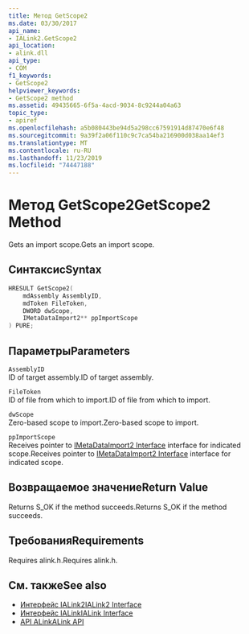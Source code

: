 ```yaml
---
title: Метод GetScope2
ms.date: 03/30/2017
api_name:
- IALink2.GetScope2
api_location:
- alink.dll
api_type:
- COM
f1_keywords:
- GetScope2
helpviewer_keywords:
- GetScope2 method
ms.assetid: 49435665-6f5a-4acd-9034-8c9244a04a63
topic_type:
- apiref
ms.openlocfilehash: a5b080443be94d5a298cc67591914d87470e6f48
ms.sourcegitcommit: 9a39f2a06f110c9c7ca54ba216900d038aa14ef3
ms.translationtype: MT
ms.contentlocale: ru-RU
ms.lasthandoff: 11/23/2019
ms.locfileid: "74447188"
---
```

# <a name="getscope2-method"></a><span data-ttu-id="d9a96-102">Метод GetScope2</span><span class="sxs-lookup"><span data-stu-id="d9a96-102">GetScope2 Method</span></span>
<span data-ttu-id="d9a96-103">Gets an import scope.</span><span class="sxs-lookup"><span data-stu-id="d9a96-103">Gets an import scope.</span></span>  
  
## <a name="syntax"></a><span data-ttu-id="d9a96-104">Синтаксис</span><span class="sxs-lookup"><span data-stu-id="d9a96-104">Syntax</span></span>  
  
```cpp  
HRESULT GetScope2(  
    mdAssembly AssemblyID,  
    mdToken FileToken,  
    DWORD dwScope,  
    IMetaDataImport2** ppImportScope  
) PURE;   
```  
  
## <a name="parameters"></a><span data-ttu-id="d9a96-105">Параметры</span><span class="sxs-lookup"><span data-stu-id="d9a96-105">Parameters</span></span>  
 `AssemblyID`  
 <span data-ttu-id="d9a96-106">ID of target assembly.</span><span class="sxs-lookup"><span data-stu-id="d9a96-106">ID of target assembly.</span></span>  
  
 `FileToken`  
 <span data-ttu-id="d9a96-107">ID of file from which to import.</span><span class="sxs-lookup"><span data-stu-id="d9a96-107">ID of file from which to import.</span></span>  
  
 `dwScope`  
 <span data-ttu-id="d9a96-108">Zero-based scope to import.</span><span class="sxs-lookup"><span data-stu-id="d9a96-108">Zero-based scope to import.</span></span>  
  
 `ppImportScope`  
 <span data-ttu-id="d9a96-109">Receives pointer to [IMetaDataImport2 Interface](../metadata/imetadataimport2-interface.md) interface for indicated scope.</span><span class="sxs-lookup"><span data-stu-id="d9a96-109">Receives pointer to [IMetaDataImport2 Interface](../metadata/imetadataimport2-interface.md) interface for indicated scope.</span></span>  
  
## <a name="return-value"></a><span data-ttu-id="d9a96-110">Возвращаемое значение</span><span class="sxs-lookup"><span data-stu-id="d9a96-110">Return Value</span></span>  
 <span data-ttu-id="d9a96-111">Returns S_OK if the method succeeds.</span><span class="sxs-lookup"><span data-stu-id="d9a96-111">Returns S_OK if the method succeeds.</span></span>  
  
## <a name="requirements"></a><span data-ttu-id="d9a96-112">Требования</span><span class="sxs-lookup"><span data-stu-id="d9a96-112">Requirements</span></span>  
 <span data-ttu-id="d9a96-113">Requires alink.h.</span><span class="sxs-lookup"><span data-stu-id="d9a96-113">Requires alink.h.</span></span>  
  
## <a name="see-also"></a><span data-ttu-id="d9a96-114">См. также</span><span class="sxs-lookup"><span data-stu-id="d9a96-114">See also</span></span>

- [<span data-ttu-id="d9a96-115">Интерфейс IALink2</span><span class="sxs-lookup"><span data-stu-id="d9a96-115">IALink2 Interface</span></span>](ialink2-interface.md)
- [<span data-ttu-id="d9a96-116">Интерфейс IALink</span><span class="sxs-lookup"><span data-stu-id="d9a96-116">IALink Interface</span></span>](ialink-interface.md)
- [<span data-ttu-id="d9a96-117">API ALink</span><span class="sxs-lookup"><span data-stu-id="d9a96-117">ALink API</span></span>](index.md)
